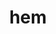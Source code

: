 ---
category: 3-letters
denotation: sound of clearing the throat
name: hem
reference_link: https://www.etymonline.com/word/hem
root_language: English
root_name: hem
title: hem
type: free
word_sums:
- respelling: ahem
  sum: a + Hem
- respelling: hemming
  sum: Hem + ing
- respelling: hemmed
  sum: Hem + ed
- respelling: hems
  sum: Hem + s
---